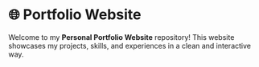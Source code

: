 # 🌐 Portfolio Website

Welcome to my **Personal Portfolio Website** repository! This website showcases my projects, skills, and experiences in a clean and interactive way.



